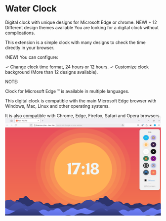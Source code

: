 # Water Clock
Digital clock with unique designs for Microsoft Edge or chrome. NEW! + 12 Different design themes available
You are looking for a digital clock without complications.

This extension is a simple clock with many designs to check the time directly in your browser.



(NEW) You can configure:

✓ Change clock time format, 24 hours or 12 hours.
✓ Customize clock background (More than 12 designs available). 


NOTE:

Clock for Microsoft Edge ™ is available in multiple languages.

This digital clock is compatible with the main Microsoft Edge browser with Windows, Mac, Linux and other operating systems.

It is also compatible with Chrome, Edge, Firefox, Safari and Opera browsers.
![](banner\1280x800x1xM.PNG)


